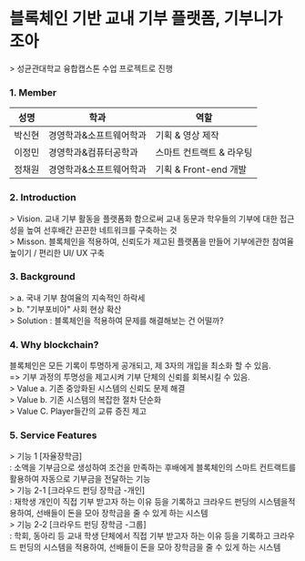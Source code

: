 <h1> 블록체인 기반 교내 기부 플랫폼, 기부니가 조아 </h1>
> 성균관대학교 융합캡스톤 수업 프로젝트로 진행

<h3> 1. Member </h3>
<div id="about_team">

| 성명   	| 학과   | 역할                         	|
|--------	|-----	|-------------------------------	|
| 박신현 	| 경영학과&소프트웨어학과	| 기획 & 영상 제작 |
| 이정민 	| 경영학과&컴퓨터공학과	| 스마트 컨트랙트 & 라우팅 	|
| 정채원 	| 경영학과&소프트웨어학과	| 기획 & Front-end 개발    |


<h3> 2. Introduction </h3>
<div id="about_Introduction">
> Vision. 교내 기부 활동을 플랫폼화 함으로써 교내 동문과 학우들의 기부에 대한 접근성을 높여 선후배간 끈끈한 네트워크를 구축하는 것 <br>
> Misson. 블록체인을 적용하여, 신뢰도가 제고된 플랫폼을 만들어 기부에관한 참여율 높이기 / 편리한 UI/ UX 구축
  
  
<h3> 3. Background </h3>
<div id="about_Background">
> a. 국내 기부 참여율의 지속적인 하락세 <br>
> b. "기부포비아" 사회 현상 확산 <br>
> Solution : 블록체인을 적용하여 문제를 해결해보는 건 어떨까?
  
<h3> 4. Why blockchain? </h3>
블록체인은 모든 기록이 투명하게 공개되고, 제 3자의 개입을 최소화 할 수 있음.<br> => 기부 과정의 투명성을 제고시켜 기부 단체의 신뢰를 회복시킬 수 있음. <br>
> Value a. 기존 중앙화된 시스템의 신뢰도 문제 해결 <br>
> Value b. 기존 시스템의 복잡한 절차 단순화 <br>
> Value C. Player들간의 교류 증진 제고
 
<h3> 5. Service Features </h3>
> 기능 1 [자율장학금] <br>: 소액을 기부금으로 생성하여 조건을 만족하는 후배에게 블록체인의 스마트 컨트랙트를 활용하여 자동으로 기부금을 전달하는 기능 <br>
> 기능 2-1 [크라우드 펀딩 장학금 -개인] <br>: 재학생 개인이 직접 기부 받고자 하는 이유 등을 기록하고 크라우드 펀딩의 시스템을적용하여, 선배들이 돈을 모아 장학금을 줄 수 있게 하는 시스템 <br>
> 기능 2-2 [크라우드 펀딩 장학금 -그룹] <br> : 학회, 동아리 등 교내 학생 단체에서 직접 기부 받고자 하는 이유 등을 기록하고 크라우드 펀딩의 시스템을 적용하여, 선배들이 돈을 모아 장학금을
줄 수 있게 하는 시스템



